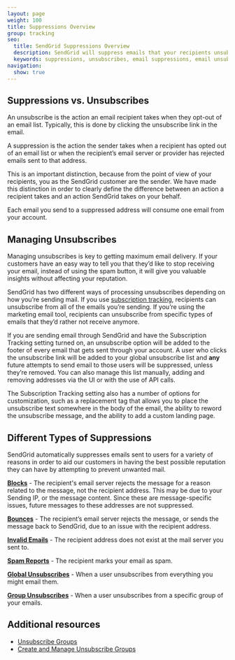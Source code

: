 ```yaml
---
layout: page
weight: 100
title: Suppressions Overview
group: tracking
seo:
  title: SendGrid Suppressions Overview
  description: SendGrid will suppress emails that your recipients unsubscribe from or that recipient email servers reject.
  keywords: suppressions, unsubscribes, email suppressions, email unsubscribes
navigation:
  show: true
---
```


## 	Suppressions vs. Unsubscribes
 
An unsubscribe is the action an email recipient takes when they opt-out of an email list. Typically, this is done by clicking the unsubscribe link in the email.

A suppression is the action the sender takes when a recipient has opted out of an email list or when the recipient’s email server or provider has rejected emails sent to that address.

This is an important distinction, because from the point of view of your recipients, you as the SendGrid customer are the sender. We have made this distinction in order to clearly define the difference between an action a recipient takes and an action SendGrid takes on your behalf.


<call-out type="warning">

Each email you send to a suppressed address will consume one email from your account.

</call-out>

## 	Managing Unsubscribes

Managing unsubscribes is key to getting maximum email delivery. If your customers have an easy way to tell you that they’d like to stop receiving your email, instead of using the spam button, it will give you valuable insights without affecting your reputation.

SendGrid has two different ways of processing unsubscribes depending on how you’re sending mail. If you use [subscription tracking]({{root_url}}/help-support/sending-email/subscription-tracking/), recipients can unsubscribe from all of the emails you’re sending. If you’re using the marketing email tool, recipients can unsubscribe from specific types of emails that they’d rather not receive anymore.

If you are sending email through SendGrid and have the Subscription Tracking setting turned on, an unsubscribe option will be added to the footer of every email that gets sent through your account. A user who clicks the unsubscribe link will be added to your global unsubscribe list and **any** future attempts to send email to those users will be suppressed, unless they’re removed. You can also manage this list manually, adding and removing addresses via the UI or with the use of API calls.

The Subscription Tracking setting also has a number of options for customization, such as a replacement tag that allows you to place the unsubscribe text somewhere in the body of the email, the ability to reword the unsubscribe message, and the ability to add a custom landing page.

## 	Different Types of Suppressions

SendGrid automatically suppresses emails sent to users for a variety of reasons in order to aid our customers in having the best possible reputation they can have by attempting to prevent unwanted mail.


**[Blocks]({{root_url}}/help-support/sending-email/blocks/)** - The recipient's email server rejects the message for a reason related to the message, not the recipient address. This may be due to your Sending IP, or the message content. Since these are message-specific issues, future messages to these addresses are not suppressed.

**[Bounces]({{root_url}}/help-support/sending-email/bounces/)** - The recipient’s email server rejects the message, or sends the message back to SendGrid, due to an issue with the recipient address.

**[Invalid Emails]({{root_url}}/help-support/sending-email/invalid-emails/)** - The recipient address does not exist at the mail server you sent to.

**[Spam Reports]({{root_url}}/help-support/analytics-and-reporting/spam-reports/)** -  The recipient marks your email as spam.

**[Global Unsubscribes]({{root_url}}//help-support/sending-email/global-unsubscribes/)** - When a user unsubscribes from everything you might email them.

**[Group Unsubscribes]({{root_url}}/help-support/sending-email/group-unsubscribes/)** - When a user unsubscribes from a specific group of your emails.


## 	Additional resources
 	
- [Unsubscribe Groups]({{root_url}}/help-support/sending-email/unsubscribe-groups/)
- [Create and Manage Unsubscribe Groups]({{root_url}}/help-support/sending-email/create-and-manage-unsubscribe-groups/)

